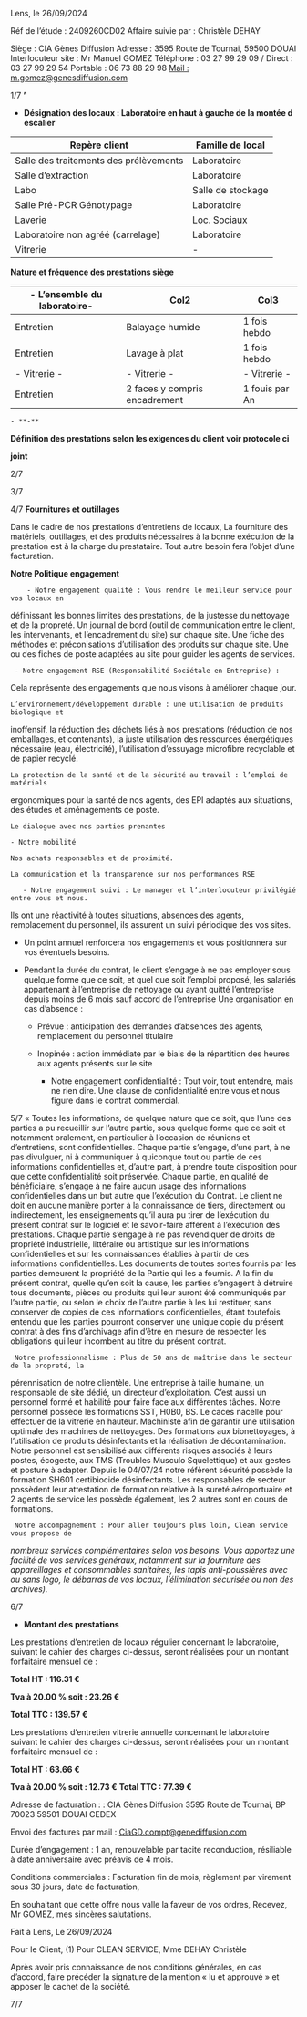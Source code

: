 Lens, le 26/09/2024

Réf de l’étude : 2409260CD02
Affaire suivie par : Christèle DEHAY

Siège : CIA Gènes Diffusion
Adresse : 3595 Route de Tournai, 59500 DOUAI
Interlocuteur site : Mr Manuel GOMEZ
Téléphone : 03 27 99 29 09 / Direct : 03 27 99 29 54 Portable : 06 73 88 29 98
[Mail : m.gomez@genesdiffusion.com](mailto:m.gomez@genesdiffusion.com)

                                          
1/7 
**’**

- **Désignation des locaux : Laboratoire en haut à gauche de la montée d** **escalier**




|Repère client|Famille de local|
|---|---|
|Salle des traitements des prélèvements|Laboratoire|
|Salle d’extraction|Laboratoire|
|Labo|Salle de stockage|
|Salle Pré-PCR Génotypage|Laboratoire|
|Laverie|Loc. Sociaux|
|Laboratoire non agréé (carrelage)|Laboratoire|
|Vitrerie|-|



 **Nature et fréquence des prestations siège**

|- L’ensemble du laboratoire-|Col2|Col3|
|---|---|---|
|Entretien|Balayage humide|1 fois hebdo|
|Entretien|Lavage à plat|1 fois hebdo|
|- Vitrerie -|- Vitrerie -|- Vitrerie -|
|Entretien|2 faces y compris encadrement|1 fouis par An|



    - **-**
**Définition des prestations selon les exigences du client voir protocole ci**

**joint**

                                           
2/7 
  
3/7 
  
4/7 
**Fournitures et outillages**

Dans le cadre de nos prestations d’entretiens de locaux, La fourniture des matériels,
outillages, et des produits nécessaires à la bonne exécution de la prestation est à la charge du
prestataire.
Tout autre besoin fera l’objet d’une facturation.

**Notre Politique engagement**

        - Notre engagement qualité : Vous rendre le meilleur service pour vos locaux en
définissant les  bonnes limites des prestations, de la justesse du nettoyage et de la propreté.
Un journal de bord (outil de communication entre le client, les intervenants, et l’encadrement du
site) sur chaque site.
Une fiche des méthodes et préconisations d’utilisation des produits sur chaque site.
Une ou des fiches de poste adaptées au site pour guider les agents de services.

     - Notre engagement RSE (Responsabilité Sociétale en Entreprise) :
Cela représente des engagements que nous visons à améliorer chaque jour.

    L’environnement/développement durable : une utilisation de produits biologique et
inoffensif, la réduction des déchets liés à nos prestations (réduction de nos
emballages, et contenants), la juste utilisation des ressources énergétiques nécessaire
(eau, électricité), l’utilisation d’essuyage microfibre recyclable et de papier recyclé.

    La protection de la santé et de la sécurité au travail : l’emploi de matériels
ergonomiques pour la santé de nos agents, des EPI adaptés aux situations, des études
et aménagements de poste.

    Le dialogue avec nos parties prenantes

    - Notre mobilité

    Nos achats responsables et de proximité.

    La communication et la transparence sur nos performances RSE

       - Notre engagement suivi : Le manager et l’interlocuteur privilégié entre vous et nous.
Ils ont une réactivité à toutes situations, absences des agents, remplacement du
personnel, ils assurent un suivi périodique des vos sites.

- Un point annuel renforcera nos engagements et vous positionnera sur vos éventuels besoins.

- Pendant la durée du contrat, le client s’engage à ne pas employer sous quelque forme que ce
soit, et quel que soit l’emploi proposé, les salariés appartenant à l’entreprise de nettoyage ou
ayant quitté l’entreprise depuis moins de 6 mois sauf accord de l’entreprise
Une organisation en cas d’absence :

  - Prévue : anticipation des demandes d’absences des agents, remplacement du personnel
titulaire

  - Inopinée : action immédiate par le biais de la répartition des heures aux agents présents sur
le site

      - Notre engagement confidentialité : Tout voir, tout entendre, mais ne rien dire. Une
clause de confidentialité entre vous et nous figure dans le contrat commercial.

                                          
5/7 
« Toutes les informations, de quelque nature que ce soit, que l’une des parties a pu recueillir sur
l’autre partie, sous quelque forme que ce soit et notamment oralement, en particulier à
l’occasion de réunions et d’entretiens, sont confidentielles.
Chaque partie s’engage, d’une part, à ne pas divulguer, ni à communiquer à quiconque tout ou
partie de ces informations confidentielles et, d’autre part, à prendre toute disposition pour que
cette confidentialité soit préservée.
Chaque partie, en qualité de bénéficiaire, s’engage à ne faire aucun usage des informations
confidentielles dans un but autre que l’exécution du Contrat.
Le client ne doit en aucune manière porter à la connaissance de tiers, directement ou
indirectement, les enseignements qu’il aura pu tirer de l’exécution du présent contrat sur le
logiciel et le savoir-faire afférent à l’exécution des prestations.
Chaque partie s’engage à ne pas revendiquer de droits de propriété industrielle, littéraire ou
artistique sur les informations confidentielles et sur les connaissances établies à partir de ces
informations confidentielles.
Les documents de toutes sortes fournis par les parties demeurent la propriété de la Partie qui les
a fournis. A la fin du présent contrat, quelle qu’en soit la cause, les parties s’engagent à détruire
tous documents, pièces ou produits qui leur auront été communiqués par l’autre partie, ou selon
le choix de l’autre partie à les lui restituer, sans conserver de copies de ces informations
confidentielles, étant toutefois entendu que les parties pourront conserver une unique copie du
présent contrat à des fins d’archivage afin d’être en mesure de respecter les obligations qui leur
incombent au titre du présent contrat.

     Notre professionnalisme : Plus de 50 ans de maîtrise dans le secteur de la propreté, la

pérennisation de notre clientèle. Une entreprise à taille humaine, un responsable de
site dédié, un directeur d’exploitation.
C’est aussi un personnel formé et habilité pour faire face aux différentes tâches. Notre personnel
possède les formations SST, H0B0, BS. Le caces nacelle pour effectuer de la vitrerie en hauteur.
Machiniste afin de garantir une utilisation optimale des machines de nettoyages. Des formations
aux bionettoyages, à l’utilisation de produits désinfectants et la réalisation de décontamination.
Notre personnel est sensibilisé aux différents risques associés à leurs postes, écogeste, aux TMS
(Troubles Musculo Squelettique) et aux gestes et posture à adapter. Depuis le 04/07/24 notre
réfèrent sécurité possède la formation SH601 certibiocide désinfectants. Les responsables de
secteur possèdent leur attestation de formation relative à la sureté aéroportuaire et 2 agents de
service les possède également, les 2 autres sont en cours de formations.

     Notre accompagnement : Pour aller toujours plus loin, Clean service vous propose de
_nombreux services complémentaires selon vos besoins. Vous apportez une facilité de vos_
_services généraux, notamment sur la fourniture des appareillages et consommables_
_sanitaires, les tapis anti-poussières avec ou sans logo, le débarras de vos locaux,_
_l’élimination sécurisée ou non des archives)._

                                          
6/7 
  - **Montant des prestations**

Les prestations d’entretien de locaux régulier concernant le laboratoire, suivant le cahier
des charges ci-dessus, seront réalisées pour un montant forfaitaire mensuel de :

**Total HT : 116.31 €**

**Tva à 20.00 % soit : 23.26 €**

**Total TTC : 139.57 €**

Les prestations d’entretien vitrerie annuelle concernant le laboratoire suivant le cahier
des charges ci-dessus, seront réalisées pour un montant forfaitaire mensuel de :

**Total HT : 63.66 €**

**Tva à 20.00 % soit : 12.73 €**
**Total TTC : 77.39 €**

Adresse de facturation : : CIA Gènes Diffusion 3595 Route de Tournai, BP 70023 59501
DOUAI CEDEX

Envoi des factures par mail : CiaGD.compt@genediffusion.com

Durée d’engagement : 1 an, renouvelable par tacite reconduction, résiliable à date
anniversaire avec préavis de 4 mois.

Conditions commerciales : Facturation fin de mois, règlement par virement sous 30 jours,
date de facturation,

En souhaitant que cette offre nous valle la faveur de vos ordres,
Recevez, Mr GOMEZ, mes sincères salutations.

Fait à Lens,
Le 26/09/2024

Pour le Client, (1) Pour CLEAN SERVICE,
Mme DEHAY Christèle

Après avoir pris connaissance de nos conditions générales, en cas d’accord, faire précéder la signature de la
mention « lu et approuvé » et apposer le cachet de la société.

                                          
7/7 
